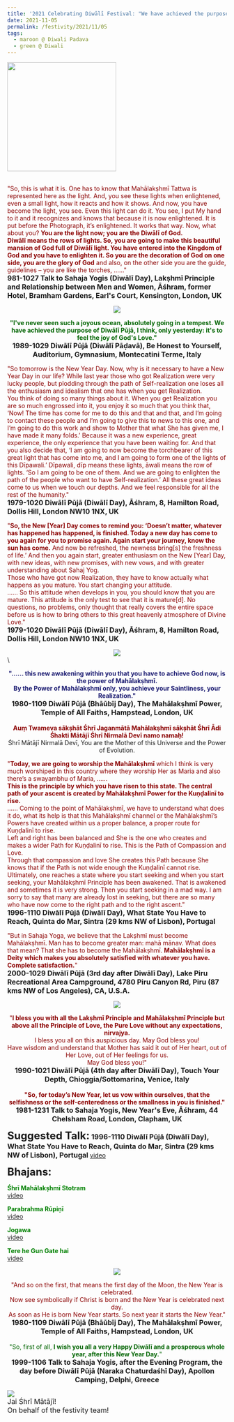 ```yaml
---
title: '2021 Celebrating Diwālī Festival: "We have achieved the purpose of Diwālī Pūjā, ......: it&#8217;s to feel the joy of God&#8217;s Love." '
date: 2021-11-05
permalink: /festivity/2021/11/05
tags:
  - maroon @ Diwali Padava
  - green @ Diwali
---
```


<div style="text-align: left"><img src="/images/image1.png" width="250" /></div><br>

<p>
<font color="DarkRed">"So, this is what it is. One has to know that Mahālakṣhmī Tattwa is represented here as the light. And, you see these lights when enlightened, even a small light, how it reacts and how it shows. And now, you have become the light, you see. Even this light can do it. You see, I put My hand to it and it recognizes and knows that because it is now enlightened. It is put before the Photograph, it’s enlightened. It works that way. Now, what about you? <b>You are the light now; you are the Diwālī of God.</b><br>
<b>Diwālī means the rows of lights. So, you are going to make this beautiful mansion of God full of Diwālī light. You have entered into the Kingdom of God and you have to enlighten it. So you are the decoration of God on one side, you are the glory of God</b> and also, on the other side you are the guide, guidelines – you are like the torches, ......"</font><br>
<font size="+0"><b>981-1027 Talk to Sahaja Yogis (Diwālī Day), Lakṣhmī Principle and Relationship between Men and Women, Āśhram, former Hotel, Bramham Gardens, Earl's Court, Kensington, London, UK</b></font>
</p>

<div style="text-align: center"><img src="https://pub-1e517d8c73a64c9c82977d676b1fff72.r2.dev/image837.png" /></div>

<p style="text-align:center;">
<font color="DarkGreen"><b>"I've never seen such a joyous ocean, absolutely going in a tempest. We have achieved the purpose of Diwālī Pūjā, I think, only yesterday: it's to feel the joy of God's Love."</b></font><br>
<font size="+0"><b>1989-1029 Diwālī Pūjā (Diwālī Pāḍavā), Be Honest to Yourself, Auditorium, Gymnasium, Montecatini Terme, Italy</b></font>
</p>

<p>
<font color="DarkRed">"So tomorrow is the New Year Day. Now, why is it necessary to have a New Year Day in our life? While last year those who got Realization were very lucky people, but plodding through the path of Self-realization one loses all the enthusiasm and idealism that one has when you get Realization.<br>
You think of doing so many things about it. When you get Realization you are so much engrossed into it, you enjoy it so much that you think that, ‘Now! The time has come for me to do this and that and that, and I’m going to contact these people and I’m going to give this to news to this one, and I’m going to do this work and show to Mother that what She has given me, I have made it many folds.’ Because it was a new experience, great experience, the only experience that you have been waiting for. And that you also decide that, ‘I am going to now become the torchbearer of this great light that has come into me, and I am going to form one of the lights of this Dīpawali.’ Dīpawali, dīp means these lights, āwali means the row of lights. ‘So I am going to be one of them. And we are going to enlighten the path of the people who want to have Self-realization.’ All these great ideas come to us when we touch our depths. And we feel responsible for all the rest of the humanity."</font><br>
<font size="+0"><b>1979-1020 Diwālī Pūjā (Diwālī Day), Āśhram, 8, Hamilton Road, Dollis Hill, London NW10 1NX, UK</b></font>
</p>

<p>
<font color="DarkRed">"<b>So, the New [Year] Day comes to remind you: ‘Doesn’t matter, whatever has happened has happened, is finished. Today a new day has come to you again for you to promise again. Again start your journey, know the sun has come.</b> And now be refreshed, the newness bring[s] the freshness of life.’ And then you again start, greater enthusiasm on the New [Year] Day, with new ideas, with new promises, with new vows, and with greater understanding about Sahaj Yog.<br>
Those who have got now Realization, they have to know actually what happens as you mature. You start changing your attitude.<br>
...... So this attitude when develops in you, you should know that you are mature. This attitude is the only test to see that it is mature[d]. No questions, no problems, only thought that really covers the entire space before us is how to bring others to this great heavenly atmosphere of Divine Love."</font><br>
<font size="+0"><b>1979-1020 Diwālī Pūjā (Diwālī Day), Āśhram, 8, Hamilton Road, Dollis Hill, London NW10 1NX, UK</b></font>
</p>

<div style="text-align: center"><img src="/images/image838.png" /></div>\

<p style="text-align:center;">
<font color="MidnightBlue"><b>"...... this new awakening within you that you have to achieve God now, is the power of Mahālakṣhmī.<br>
By the Power of Mahālakṣhmī only, you achieve your Saintliness, your Realization."</b></font><br>
<font size="+0"><b>1980-1109 Diwālī Pūjā (Bhāūbīj Day), The Mahālakṣhmī Power, Temple of All Faiths, Hampstead, London, UK</b></font><br>
<br>
<font color="DarkRed"><b>Auṃ Twameva sākṣhāt Śhrī Jaganmātā Mahālakṣhmī sākṣhāt Śhrī Ādi Śhakti Mātājī Śhrī Nirmalā Devī namo namaḥ!</b></font><br>
Śhrī Mātājī Nirmalā Devī, You are the Mother of this Universe and the Power of Evolution.
</p>

<p>
<font color="DarkRed">"<b>Today, we are going to worship the Mahālakṣhmī</b> which I think is very much worshiped in this country where they worship Her as Maria and also there’s a swayambhu of Maria, ......<br>
<b>This is the principle by which you have risen to this state. The central path of your ascent is created by Mahālakṣhmī Power for the Kuṇḍalinī to rise.</b><br>
...... Coming to the point of Mahālakṣhmī, we have to understand what does it do, what its help is that this Mahālakṣhmī channel or the Mahālakṣhmī’s Powers have created within us a proper balance, a proper route for Kuṇḍalinī to rise.<br>
Left and right has been balanced and She is the one who creates and makes a wider Path for Kuṇḍalinī to rise. This is the Path of Compassion and Love.<br>
Through that compassion and love She creates this Path because She knows that if the Path is not wide enough the Kuṇḍalinī cannot rise. Ultimately, one reaches a state where you start seeking and when you start seeking, your Mahālakṣhmī Principle has been awakened. That is awakened and sometimes it is very strong. Then you start seeking in a mad way. I am sorry to say that many are already lost in seeking, but there are so many who have now come to the right path and to the right ascent."</font><br>
<font size="+0"><b>1996-1110 Diwālī Pūjā (Diwālī Day), What State You Have to Reach, Quinta do Mar, Sintra (29 kms NW of Lisbon), Portugal</b></font>
</p>

<p>
<font color="DarkRed">"But in Sahaja Yoga, we believe that the Lakṣhmī must become Mahālakṣhmī. Man has to become greater man: mahā mānav. What does that mean? That she has to become the Mahālakṣhmī. <b>Mahālakṣhmī is a Deity which makes you absolutely satisfied with whatever you have. Complete satisfaction.</b>"</font><br>
<font size="+0"><b>2000-1029 Diwālī Pūjā (3rd day after Diwālī Day), Lake Piru Recreational Area Campground, 4780 Piru Canyon Rd, Piru (87 kms NW of Los Angeles), CA, U.S.A.</b></font>
</p>

<div style="text-align: center"><img src="/images/image839.png" /></div>

<p style="text-align:center;">
<font color="DarkRed">"<b>I bless you with all the Lakṣhmī Principle and Mahālakṣhmī Principle but above all the Principle of Love, the Pure Love without any expectations, nirvajya.</b><br> 
I bless you all on this auspicious day. May God bless you!<br> 
Have wisdom and understand that Mother has said it out of Her heart, out of Her Love, out of Her feelings for us.<br>
May God bless you!"</font><br>
<font size="+0"><b>1990-1021 Diwālī Pūjā (4th day after Diwālī Day), Touch Your Depth, Chioggia/Sottomarina, Venice, Italy</b></font><br>
<br>
<font color="DarkRed"><b>"So, for today’s New Year, let us vow within ourselves, that the selfishness or the self-centeredness or the smallness in you is finished."</b></font><br>
<font size="+0"><b>1981-1231 Talk to Sahaja Yogis, New Year's Eve, Āśhram, 44 Chelsham Road, London, Clapham, UK</b></font>
</p>

<font size="+2"><b>Suggested Talk:</b></font> 
<font size="+0"><b>1996-1110 Diwālī Pūjā (Diwālī Day), What State You Have to Reach, Quinta do Mar, Sintra (29 kms NW of Lisbon), Portugal</b></font>
<a href="https://vimeo.com/25922658"> video</a><br>

<font size="+2"><b>Bhajans:</b></font>

<p>
<font color="green"><b>Śhrī Mahālakṣhmī Stotram</b></font><br>
<a href="https://seven-teams.github.io/Videos_Links.html">video</a> 
</p>
 
<p>
<font color="green"><b>Parabrahma Rūpiṇī</b></font><br>
<a href="https://youtu.be/1Ch-wz0NR08">video</a> 
</p>

<p>
<font color="green"><b>Jogawa</b></font><br>
<a href="https://seven-teams.github.io/Videos_Links.html">video</a> 
</p>

<p>
<font color="green"><b>Tere he Gun Gate hai</b></font><br>
<a href="https://seven-teams.github.io/Videos_Links.html">video</a>
</p>

<div style="text-align: center"><img src="https://pub-1e517d8c73a64c9c82977d676b1fff72.r2.dev/image840.png" /></div>

<p style="text-align:center;">
<font color="DarkRed">"And so on the first, that means the first day of the Moon, the New Year is celebrated.<br>
Now see symbolically if Christ is born and the New Year is celebrated next day.<br>
As soon as He is born New Year starts. So next year it starts the New Year."</font><br>
<font size="+0"><b>1980-1109 Diwālī Pūjā (Bhāūbīj Day), The Mahālakṣhmī Power, Temple of All Faiths, Hampstead, London, UK</b></font><br>
<br>
<font color="DarkGreen">"So, first of all, <b>I wish you all a very Happy Diwālī and a prosperous whole year, after this New Year Day.</b>"</font><br>
<font size="+0"><b>1999-1106 Talk to Sahaja Yogis, after the Evening Program, the day before Diwālī Pūjā (Naraka Chaturdaśhī Day), Apollon Camping, Delphi, Greece</b></font>
</p>

<p>
<div style="text-align: left"><img src="/images/image841.png" /></div>
<font size="+0">Jai Śhrī Mātājī!<br>
On behalf of the festivity team!</font>
</p>